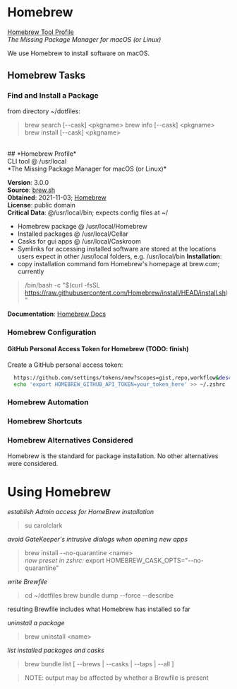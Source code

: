 # Homebrew
[Homebrew Tool Profile](#homebrew-profile)<br/>
*The Missing Package Manager for macOS (or Linux)*<br/>

We use Homebrew to install software on macOS.

## Homebrew Tasks

### Find and Install a Package
from directory ~/dotfiles:
> brew search 	[--cask] &lt;pkgname&gt;
> brew info   	[--cask] &lt;pkgname&gt;
> brew install	[--cask] &lt;pkgname&gt;

<br/>
## *Homebrew Profile*<br/>
CLI tool @ /usr/local<br/>
*The Missing Package Manager for macOS (or Linux)*<br/>

**Version**: 3.0.0<br/>
**Source**: [brew.sh](brew.sh)<br/>
**Obtained**: 2021-11-03; [Homebrew](brew.sh)<br/>
**License**: public domain<br/>
**Critical Data**: @/usr/local/bin; expects config files at ~/<br/>
- Homebrew package @ /usr/local/Homebrew
- Installed packages @ /usr/local/Cellar
- Casks for gui apps @ /usr/local/Caskroom
- Symlinks for accessing installed software are stored at the locations users expect
in other /usr/local folders, e.g. /usr/local/bin
**Installation**:<br/>
- copy installation command fom Homebrew's homepage at brew.com; currently
> /bin/bash -c "$(curl -fsSL https://raw.githubusercontent.com/Homebrew/install/HEAD/install.sh)"

**Documentation**: [Homebrew Docs](docs.brew.sh)<br/>

### Homebrew Configuration
#### GitHub Personal Access Token for Homebrew (TODO: finish)
Create a GitHub personal access token:
``` zsh
  https://github.com/settings/tokens/new?scopes=gist,repo,workflow&description=Homebrew
  echo 'export HOMEBREW_GITHUB_API_TOKEN=your_token_here' >> ~/.zshrc
```
### Homebrew Automation
### Homebrew Shortcuts
### Homebrew Alternatives Considered
Homebrew is the standard for package installation.
No other alternatives were considered.

# Using Homebrew
*establish Admin access for HomeBrew installation*
> su carolclark

*avoid GateKeeper's intrusive dialogs when opening new apps*
> brew install --no-quarantine &lt;name&gt;<br>
  *now preset in zshrc:*
  export HOMEBREW_CASK_OPTS="--no-quarantine"

*write Brewfile*
> cd ~/dotfiles
> brew bundle dump --force --describe<br>

  resulting Brewfile includes what Homebrew has installed so far

*uninstall a package*
> brew uninstall &lt;name&gt;<br>

*list installed packages and casks*<br>
> brew bundle list [ --brews | --casks | --taps | --all ]<br>

> NOTE: output may be affected by whether a Brewfile is present